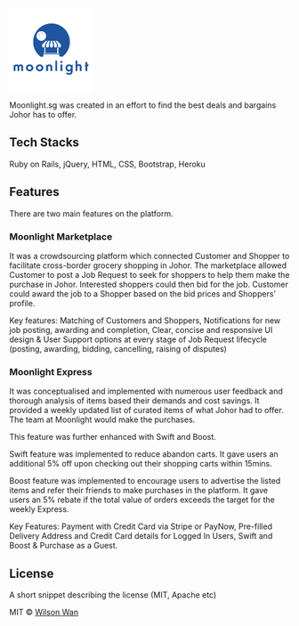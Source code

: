 <img src="https://github.com/wholesomewilson/moonlightsg/blob/master/app/assets/images/moonlight.png" width="150">

Moonlight.sg was created in an effort to find the best deals and bargains Johor has to offer.

## Tech Stacks
Ruby on Rails, jQuery, HTML, CSS, Bootstrap, Heroku

## Features

There are two main features on the platform.

### Moonlight Marketplace

It was a crowdsourcing platform which connected Customer and Shopper to facilitate cross-border grocery shopping in Johor. The marketplace allowed Customer to post a Job Request to seek for shoppers to help them make the purchase in Johor. Interested shoppers could then bid for the job. Customer could award the job to a Shopper based on the bid prices and Shoppers' profile.

Key features: Matching of Customers and Shoppers, Notifications for new job posting, awarding and completion, Clear, concise and responsive UI design & User Support options at every stage of Job Request lifecycle (posting, awarding, bidding, cancelling, raising of disputes)

### Moonlight Express

It was conceptualised and implemented with numerous user feedback and thorough analysis of items based their demands and cost savings. It provided a weekly updated list of curated items of what Johor had to offer. The team at Moonlight would make the purchases.

This feature was further enhanced with Swift and Boost.

Swift feature was implemented to reduce abandon carts. It gave users an additional 5% off upon checking out their shopping carts within 15mins.

Boost feature was implemented to encourage users to advertise the listed items and refer their friends to make purchases in the platform. It gave users an 5% rebate if the total value of orders exceeds the target for the weekly Express.

Key Features: Payment with Credit Card via Stripe or PayNow, Pre-filled Delivery Address and Credit Card details for Logged In Users, Swift and Boost & Purchase as a Guest.

## License
A short snippet describing the license (MIT, Apache etc)

MIT © [Wilson Wan]()
